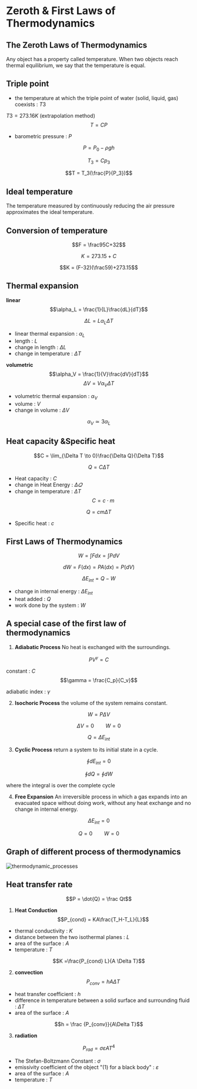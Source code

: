 # Zeroth & First Laws of Thermodynamics

## The Zeroth Laws of Thermodynamics

Any object has a property called temperature.  When two objects reach thermal equilibrium, we say that the temperature is equal.

## Triple point

* the temperature at which the triple point of water (solid, liquid, gas) coexists : $T3$

$T3=273.16K$ (extrapolation method)
$$T = CP$$

* barometric pressure : $P$

$$P = P_0-\rho gh$$

$$T_3 = Cp_3$$

$$T = T_3(\frac{P}{P_3})$$

## Ideal temperature

The temperature measured by continuously reducing the air pressure approximates the ideal temperature.

## Conversion of temperature

$$F = \frac95C+32$$

$$K = 273.15+C$$

$$K = (F-32)(\frac59)+273.15$$

## Thermal expansion

**linear**
$$\alpha_L = \frac{1}{L}\frac{dL}{dT}$$

$$\Delta L = L\alpha_L\Delta T$$

* linear thermal expansion : $\alpha_{L}$
* length : ${L}$
* change in length : ${\Delta L}$
* change in temperature : ${\Delta T}$

**volumetric**
$$\alpha_V = \frac{1}{V}\frac{dV}{dT}$$
$$\Delta V = V\alpha_V\Delta T$$

* volumetric thermal expansion : $\alpha_{V}$
* volume : ${V}$
* change in volume : ${\Delta V}$

$$\alpha_{V} \simeq 3\alpha_{L}$$

## Heat capacity &Specific heat

$$C = \lim_{\Delta T \to 0}\frac{\Delta Q}{\Delta T}$$

$$Q = C\Delta T$$

* Heat capacity : $C$
* change in Heat Energy : $\Delta 𝑄$
* change in temperature : ${\Delta T}$
$$C = c\cdot m$$

$$Q = cm\Delta T$$

* Specific heat : $c$

## First Laws of Thermodynamics

$$W = \int Fdx = \int P dV$$

$$dW = F(dx) = PA(dx) = P(dV)$$

$$\Delta E_{int} = Q - W $$

* change in internal energy : $\Delta E_{int}$
* heat added : $Q$
* work done by the system : $W$

## A special case of the first law of thermodynamics

1. **Adiabatic Process**
No heat is exchanged with the surroundings.

$$P V^\gamma = C$$

constant : $C$
$$\gamma = \frac{C_p}{C_v}$$

adiabatic index : $\gamma$

2. **Isochoric Process**
the volume of the system remains constant.

$$W = P \Delta V$$

$$\Delta V = 0 \qquad W = 0$$

$$Q = \Delta E_{int}$$

3. **Cyclic Process**
return a system to its initial state in a cycle.

$$\oint dE_{int} = 0$$

$$\oint dQ = \oint dW$$

where the integral is over the complete cycle

4. **Free Expansion**
An irreversible process in which a gas expands into an evacuated space without doing work, without any heat exchange and no change in internal energy.

$$\Delta E_{int} = 0$$

$$Q = 0 \qquad W = 0$$

## Graph of different process of thermodynamics

![thermodynamic_processes](https://hackmd.io/_uploads/H1oSaDUwkg.png)

## Heat transfer rate

$$P = \dot{Q} = \frac Qt$$

1. **Heat Conduction**
$$P_{cond} = KA\frac{T_H-T_L}{L}$$

* thermal conductivity : $K$
* distance between the two isothermal planes : $L$
* area of the surface : $A$
* temperature : $T$

$$K =\frac{P_{cond} L}{A \Delta T}$$

2. **convection**
$$ P_{conv} = hA\Delta T $$

* heat transfer coefficient : $h$
* difference in temperature between a solid surface and surrounding fluid : $\Delta T$
* area of the surface : $A$

$$h = \frac {P_{conv}}{A\Delta T}$$

3. **radiation**

$$P_{rad} = \sigma\varepsilon AT^4$$

* The Stefan-Boltzmann Constant : $\sigma$
* emissivity coefficient of the object "(1) for a black body" : $\varepsilon$
* area of the surface : $A$
* temperature : $T$
